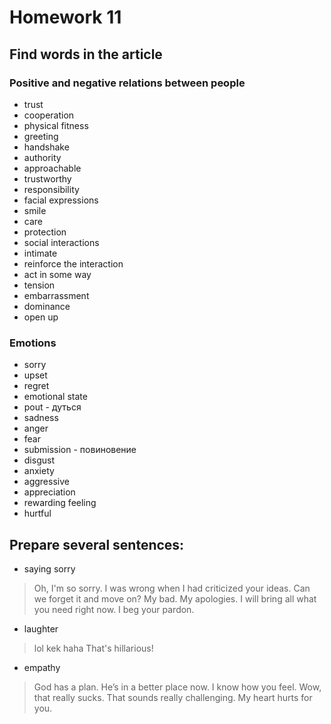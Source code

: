 # Homework 11

## Find words in the article

### Positive and negative relations between people
- trust
- cooperation
- physical fitness
- greeting
- handshake
- authority
- approachable
- trustworthy
- responsibility
- facial expressions
- smile
- care
- protection
- social interactions
- intimate
- reinforce the interaction
- act in some way
- tension
- embarrassment
- dominance
- open up

### Emotions
- sorry
- upset
- regret
- emotional state
- pout - дуться
- sadness
- anger
- fear
- submission - повиновение
- disgust
- anxiety
- aggressive
- appreciation
- rewarding feeling
- hurtful


## Prepare several sentences:
- saying sorry
> Oh, I'm so sorry.
> I was wrong when I had criticized your ideas.
> Can we forget it and move on?
> My bad.
> My apologies. I will bring all what you need right now.
> I beg your pardon.
- laughter
> lol
> kek
> haha
> That's hillarious!
- empathy
> God has a plan.
> He’s in a better place now.
> I know how you feel.
> Wow, that really sucks.
> That sounds really challenging.
> My heart hurts for you.

